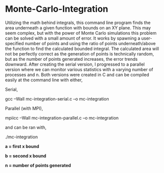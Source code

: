 # Monte-Carlo-Integration
Utilizing the math behind integrals, this command line program finds the area underneath a given function with bounds on an XY plane. This may seem complex, but with the power of Monte Carlo simulations this problem can be solved with a small amount of error. It works by spawning a user-specified number of points and using the ratio of points underneath/above the function to find the calculated bounded integral. The calculated area will not be perfectly correct as the generation of points is technically random, but as the number of points generated increases, the error trends downward. After creating the serial version, I progressed to a parallel version where we can monitor various statistics with a varying number of processes and n. Both versions were created in C and can be compiled easily at the command line with either,

Serial,

gcc –Wall mc-integration-serial.c –o mc-integration

Parallel (with MPI),

mpiicc –Wall mc-integration-parallel.c –o mc-integration


and can be ran with,

./mc-integration <a> <b> <n>

a = first x bound

b = second x bound

n = number of points generated
